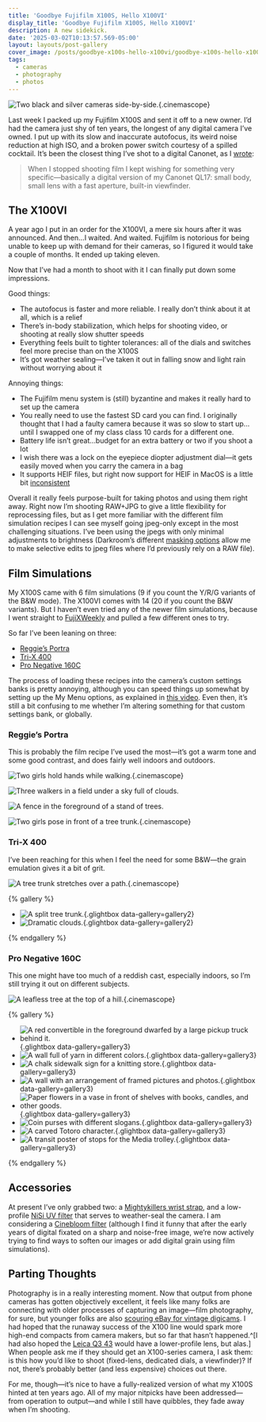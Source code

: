```yaml
---
title: 'Goodbye Fujifilm X100S, Hello X100VI'
display_title: 'Goodbye Fujifilm X100S, Hello X100VI'
description: A new sidekick.
date: '2025-03-02T10:13:57.569-05:00'
layout: layouts/post-gallery
cover_image: /posts/goodbye-x100s-hello-x100vi/goodbye-x100s-hello-x100vi-1-thumb.jpg
tags:
  - cameras
  - photography
  - photos
---
```


![Two black and silver cameras side-by-side.](goodbye-x100s-hello-x100vi-1.jpg "Fujifilm X100VI and X100S, holding hands"){.cinemascope}

Last week I packed up my Fujifilm X100S and sent it off to a new owner. I’d had the camera just shy of ten years, the longest of any digital camera I’ve owned. I put up with its slow and inaccurate autofocus, its weird noise reduction at high ISO, and a broken power switch courtesy of a spilled cocktail. It’s been the closest thing I’ve shot to a digital Canonet, as I [wrote](/posts/fuji-x100s/):

> When I stopped shooting film I kept wishing for something very specific—basically a digital version of my Canonet QL17: small body, small lens with a fast aperture, built-in viewfinder.


## The X100VI

A year ago I put in an order for the X100VI, a mere six hours after it was announced. And then…I waited. And waited. Fujifilm is notorious for being unable to keep up with demand for their cameras, so I figured it would take a couple of months. It ended up taking eleven.

Now that I’ve had a month to shoot with it I can finally put down some impressions.

Good things:

* The autofocus is faster and more reliable. I really don’t think about it at all, which is a relief
* There’s in-body stabilization, which helps for shooting video, or shooting at really slow shutter speeds
* Everything feels built to tighter tolerances: all of the dials and switches feel more precise than on the X100S
* It’s got weather sealing—I’ve taken it out in falling snow and light rain without worrying about it

Annoying things:

* The Fujifilm menu system is (still) byzantine and makes it really hard to set up the camera
* You really need to use the fastest SD card you can find. I originally thought that I had a faulty camera because it was so slow to start up…until I swapped one of my class class 10 cards for a different one.
* Battery life isn’t great…budget for an extra battery or two if you shoot a lot
* I wish there was a lock on the eyepiece diopter adjustment dial—it gets easily moved when you carry the camera in a bag
* It supports HEIF files, but right now support for HEIF in MacOS is a little bit [inconsistent](https://george.black/2024/issues-with-apple-photos-and-fuji-x100vi-heif-images/)

Overall it really feels purpose-built for taking photos and using them right away. Right now I’m shooting RAW+JPG to give a little flexibility for reprocessing files, but as I get more familiar with the different film simulation recipes I can see myself going jpeg-only except in the most challenging situations. I’ve been using the jpegs with only minimal adjustments to brightness (Darkroom’s different [masking options](https://darkroom.co/blog/2022-04-masks) allow me to make selective edits to jpeg files where I’d previously rely on a RAW file).

## Film Simulations

My X100S came with 6 film simulations (9 if you count the Y/R/G variants of the B&W mode). The X100VI comes with 14 (20 if you count the B&W variants). But I haven’t even tried any of the newer film simulations, because I went straight to [FujiXWeekly](https://fujixweekly.com) and pulled a few different ones to try.

So far I’ve been leaning on three:

* [Reggie’s Portra](https://fujixweekly.com/2022/06/11/fujifilm-x-trans-iv-film-simulation-recipe-reggies-portra/)
* [Tri-X 400](https://fujixweekly.com/2020/06/18/fujifilm-x100v-film-simulation-recipe-kodak-tri-x-400/)
* [Pro Negative 160C](https://fujixweekly.com/2024/03/27/pro-negative-160c-fujifilm-x100vi-film-simulation-recipe/)

The process of loading these recipes into the camera’s custom settings banks is pretty annoying, although you can speed things up somewhat by setting up the My Menu options, as explained in [this video](https://www.youtube.com/watch?v=-LV3TpHmj9M). Even then, it’s still a bit confusing to me whether I’m altering something for that custom settings bank, or globally.

### Reggie’s Portra

This is probably the film recipe I’ve used the most—it’s got a warm tone and some good contrast, and does fairly well indoors and outdoors.

![Two girls hold hands while walking.](goodbye-x100s-hello-x100vi-3.jpg){.cinemascope}

![Three walkers in a field under a sky full of clouds.](goodbye-x100s-hello-x100vi-4.jpg)

![A fence in the foreground of a stand of trees.](goodbye-x100s-hello-x100vi-6.jpg)

![Two girls pose in front of a tree trunk.](goodbye-x100s-hello-x100vi-8.jpg){.cinemascope}


### Tri-X 400

I’ve been reaching for this when I feel the need for some B&W—the grain emulation gives it a bit of grit.

![A tree trunk stretches over a path.](goodbye-x100s-hello-x100vi-7.jpg){.cinemascope}

{% gallery %}

* ![A split tree trunk.](goodbye-x100s-hello-x100vi-2.jpg){.glightbox data-gallery=gallery2}
* ![Dramatic clouds.](goodbye-x100s-hello-x100vi-5.jpg){.glightbox data-gallery=gallery2}

{% endgallery %}

### Pro Negative 160C

This one might have too much of a reddish cast, especially indoors, so I’m still trying it out on different subjects.

![A leafless tree at the top of a hill.](goodbye-x100s-hello-x100vi-10.jpg){.cinemascope}

{% gallery %}

* ![A red convertible in the foreground dwarfed by a large pickup truck behind it.](goodbye-x100s-hello-x100vi-11.jpg){.glightbox data-gallery=gallery3}
* ![A wall full of yarn in different colors.](goodbye-x100s-hello-x100vi-12.jpg){.glightbox data-gallery=gallery3}
* ![A chalk sidewalk sign for a knitting store.](goodbye-x100s-hello-x100vi-13.jpg){.glightbox data-gallery=gallery3}
* ![A wall with an arrangement of framed pictures and photos.](goodbye-x100s-hello-x100vi-14.jpg){.glightbox data-gallery=gallery3}
* ![Paper flowers in a vase in front of shelves with books, candles, and other goods.](goodbye-x100s-hello-x100vi-15.jpg){.glightbox data-gallery=gallery3}
* ![Coin purses with different slogans.](goodbye-x100s-hello-x100vi-16.jpg){.glightbox data-gallery=gallery3}
* ![A carved Totoro character.](goodbye-x100s-hello-x100vi-17.jpg){.glightbox data-gallery=gallery3}
* ![A transit poster of stops for the Media trolley.](goodbye-x100s-hello-x100vi-18.jpg){.glightbox data-gallery=gallery3}

{% endgallery %}

## Accessories

At present I’ve only grabbed two: a [Mightykillers wrist strap](https://www.mightykillers.com/shop/camerope-d2-pj7y6-tkte4), and a low-profile [NiSi UV filter](https://nisiopticsusa.com/product/nisi-nc-uv-filter-ii-for-fujifilm-x100-x100s-x100f-x100t-x100v-x100vi-silver/) that serves to weather-seal the camera. I am considering a [Cinebloom filter](https://www.shopmoment.com/pages/cinebloom-diffusion-filters) (although I find it funny that after the early years of digital fixated on a sharp and noise-free image, we’re now actively trying to find ways to soften our images or add digital grain using film simulations).

## Parting Thoughts

Photography is in a really interesting moment. Now that output from phone cameras has gotten objectively excellent, it feels like many folks are connecting with older processes of capturing an image—film photography, for sure, but younger folks are also [scouring eBay for vintage digicams](https://www.nytimes.com/wirecutter/blog/vintage-compact-point-and-shoot-camera/). I had hoped that the runaway success of the X100 line would spark more high-end compacts from camera makers, but so far that hasn’t happened.^[I had also hoped the [Leica Q3 43](https://leica-camera.com/en-US/photography/cameras/q/q3-43-black) would have a lower-profile lens, but alas.] When people ask me if they should get an X100-series camera, I ask them: is this how you’d like to shoot (fixed-lens, dedicated dials, a viewfinder)? If not, there’s probably better (and less expensive) choices out there.

For me, though—it’s nice to have a fully-realized version of what my X100S hinted at ten years ago. All of my major nitpicks have been addressed—from operation to output—and while I still have quibbles, they fade away when I’m shooting.